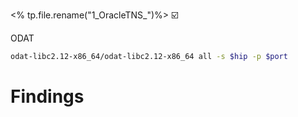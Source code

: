 <% tp.file.rename("1_OracleTNS_")%>
☑️

ODAT
```bash
odat-libc2.12-x86_64/odat-libc2.12-x86_64 all -s $hip -p $port
```


# Findings